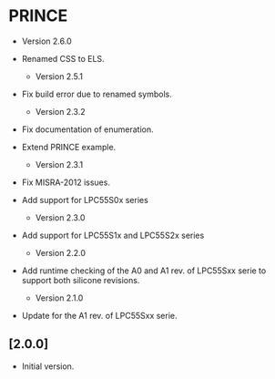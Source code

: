 # PRINCE

- Version 2.6.0

- Renamed CSS to ELS.

  - Version 2.5.1

- Fix build error due to renamed symbols.

  - Version 2.3.2

- Fix documentation of enumeration.

- Extend PRINCE example.

  - Version 2.3.1

- Fix MISRA-2012 issues.

- Add support for LPC55S0x series

  - Version 2.3.0

- Add support for LPC55S1x and LPC55S2x series

  - Version 2.2.0

- Add runtime checking of the A0 and A1 rev. of LPC55Sxx serie to support both silicone revisions.

  - Version 2.1.0

- Update for the A1 rev. of LPC55Sxx serie.

## [2.0.0]

- Initial version.
